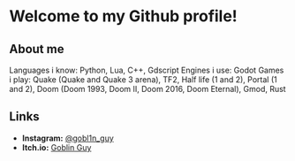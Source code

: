 # Welcome to my Github profile!

## About me

Languages i know: Python, Lua, C++, Gdscript
Engines i use: Godot
Games i play: Quake (Quake and Quake 3 arena), TF2, Half life (1 and 2), Portal (1 and 2), Doom (Doom 1993, Doom II, Doom 2016, Doom Eternal), Gmod, Rust

## Links

- **Instagram:** [@gobl1n_guy](https://www.instagram.com/gobl1n_guy/)
- **Itch.io:** [Goblin Guy](https://th4t-1g0bl1n.itch.io/)


